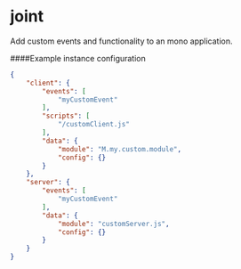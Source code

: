 joint
=====

Add custom events and functionality to an mono application.

####Example instance configuration
```json
{
    "client": {
        "events": [
            "myCustomEvent"
        ],
        "scripts": [
            "/customClient.js"
        ],
        "data": {
            "module": "M.my.custom.module",
            "config": {}
        }
    },
    "server": {
        "events": [
            "myCustomEvent"
        ],
        "data": {
            "module": "customServer.js",
            "config": {}
        }
    }
}
```
